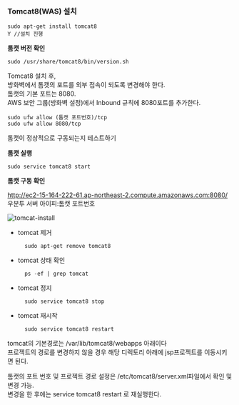 ### Tomcat8(WAS) 설치

    sudo apt-get install tomcat8
    Y //설치 진행

__톰캣 버전 확인__

    sudo /usr/share/tomcat8/bin/version.sh

Tomcat8 설치 후,<br>
방화벽에서 톰캣의 포트를 외부 접속이 되도록 변경해야 한다.<br>
톰캣의 기본 포트는 8080.<br>
AWS 보안 그룹(방화벽 설정)에서 Inbound 규칙에 8080포트를 추가한다.

    sudo ufw allow (톰캣 포트번호)/tcp
    sudo ufw allow 8080/tcp

톰캣이 정상적으로 구동되는지 테스트하기

**톰캣 실행**

    sudo service tomcat8 start

__톰캣 구동 확인__

http://ec2-15-164-222-61.ap-northeast-2.compute.amazonaws.com:8080/<br>
우분투 서버 아이피:톰캣 포트번호

![tomcat-install](https://user-images.githubusercontent.com/44256670/71417192-68ed5680-26a7-11ea-9b45-4501e097e1d1.jpg)

- tomcat 제거

        sudo apt-get remove tomcat8

- tomcat 상태 확인

        ps -ef | grep tomcat

- tomcat 정지

        sudo service tomcat8 stop

- tomcat 재시작

        sudo service tomcat8 restart

tomcat의 기본경로는 /var/lib/tomcat8/webapps 아래이다<br>
프로젝트의 경로를 변경하지 않을 경우 해당 디렉토리 아래에 jsp프로젝트를 이동시키면 된다.

톰캣의 포트 번호 및 프로젝트 경로 설정은 /etc/tomcat8/server.xml파일에서 확인 및 변경 가능.<br>
변경을 한 후에는 service tomcat8 restart 로 재실행한다.
